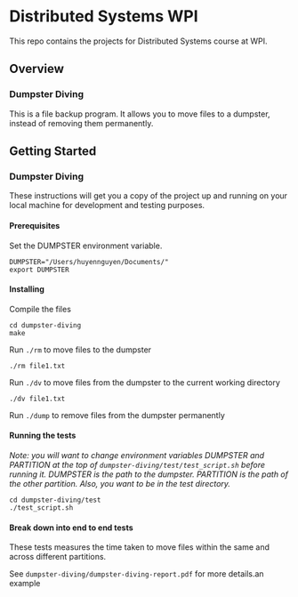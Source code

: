 # Distributed Systems WPI

This repo contains the projects for Distributed Systems course at WPI.

## Overview
### Dumpster Diving
This is a file backup program. It allows you to move files to a dumpster, instead of removing them permanently.  

## Getting Started
### Dumpster Diving

These instructions will get you a copy of the project up and running on your local machine for development and testing purposes.

#### Prerequisites
Set the DUMPSTER environment variable.

```
DUMPSTER="/Users/huyennguyen/Documents/"
export DUMPSTER
``` 

#### Installing

Compile the files

```
cd dumpster-diving
make 
```

Run ```./rm``` to move files to the dumpster

```
./rm file1.txt 
```
Run ```./dv``` to move files from the dumpster to the current working directory
```
./dv file1.txt
```
Run ```./dump``` to remove files from the dumpster permanently
#### Running the tests
*Note: you will want to change environment variables DUMPSTER and PARTITION at the top of ```dumpster-diving/test/test_script.sh``` before running it. DUMPSTER is the path to the dumpster. PARTITION is the path of the other partition. Also, you want to be in the test directory.*

```
cd dumpster-diving/test
./test_script.sh
```

#### Break down into end to end tests

These tests measures the time taken to move files within the same and across different partitions.  

See ```dumpster-diving/dumpster-diving-report.pdf``` for more details.an example